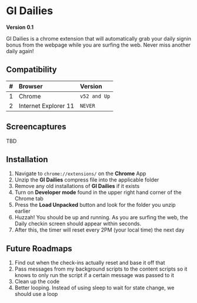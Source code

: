 # GI Dailies
__Version 0.1__

GI Dailies is a chrome extension that will automatically grab your daily signin bonus from the webpage while you are surfing the web. Never miss another daily again! 

## Compatibility
|#  | Browser                 | Version       |
|-- | :---------------------- | :------------ |
|1  | Chrome                  | `v52 and Up`    |
|2  | Internet Explorer 11    | `NEVER`      |

## Screencaptures
TBD

## Installation
1) Navigate to `chrome://extensions/` on the **Chrome** App
2) Unzip the **GI Dailies** compress file into the applicable folder
3) Remove any old installations of **GI Dailies** if it exists
4) Turn on **Developer mode** found in the upper right hand corner of the Chrome tab
5) Press the **Load Unpacked** button and look for the folder you unzip earlier
6) Huzzah! You should be up and running. As you are surfing the web, the Daily checkin screen should appear within seconds.
7) After this, the timer will reset every 2PM (your local time) the next day

## Future Roadmaps
1) Find out when the check-ins actually reset and base it off that
2) Pass messages from my background scripts to the content scripts so it knows to only run the script if a certain message was passed to it
3) Clean up the code
4) Better looping. Instead of using sleep to wait for state change, we should use a loop
